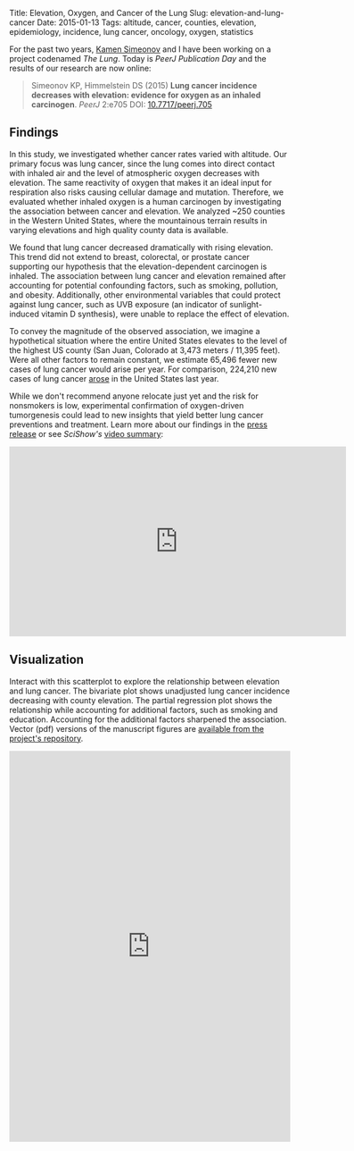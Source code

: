Title: Elevation, Oxygen, and Cancer of the Lung
Slug: elevation-and-lung-cancer
Date: 2015-01-13
Tags: altitude, cancer, counties, elevation, epidemiology, incidence, lung cancer, oncology, oxygen, statistics

For the past two years, [Kamen Simeonov](http://www.ksimeonov.com/ "Kamen Simeonov Homepage") and I have been working on a project codenamed _The Lung_. Today is _PeerJ Publication Day_ and the results of our research are now online:

> Simeonov KP, Himmelstein DS (2015) **Lung cancer incidence decreases with elevation: evidence for oxygen as an inhaled carcinogen**. _PeerJ_ 2:e705 DOI: [10.7717/peerj.705](https://doi.org/10.7717/peerj.705 "Lung cancer incidence decreases with elevation")
> <div data-badge-popover="right" data-badge-type="large-bar" data-doi="10.7717/peerj.705" data-hide-no-mentions="true" class="altmetric-embed"></div>

## Findings

In this study, we investigated whether cancer rates varied with altitude. Our primary focus was lung cancer, since the lung comes into direct contact with inhaled air and the level of atmospheric oxygen decreases with elevation. The same reactivity of oxygen that makes it an ideal input for respiration also risks causing cellular damage and mutation. Therefore, we evaluated whether inhaled oxygen is a human carcinogen by investigating the association between cancer and elevation. We analyzed ~250 counties in the Western United States, where the mountainous terrain results in varying elevations and high quality county data is available.

We found that lung cancer decreased dramatically with rising elevation. This trend did not extend to breast, colorectal, or prostate cancer supporting our hypothesis that the elevation-dependent carcinogen is inhaled. The association between lung cancer and elevation remained after accounting for potential confounding factors, such as smoking, pollution, and obesity. Additionally, other environmental variables that could protect against lung cancer, such as UVB exposure (an indicator of sunlight-induced vitamin D synthesis), were unable to replace the effect of elevation.

To convey the magnitude of the observed association, we imagine a hypothetical situation where the entire United States elevates to the level of the highest US county (San Juan, Colorado at 3,473 meters / 11,395 feet). Were all other factors to remain constant, we estimate 65,496 fewer new cases of lung cancer would arise per year. For comparison, 224,210 new cases of lung cancer [arose](https://doi.org/10.3322/caac.21208 "Cancer statistics, 2014") in the United States last year.

While we don't recommend anyone relocate just yet and the risk for nonsmokers is low, experimental confirmation of oxygen-driven tumorgenesis could lead to new insights that yield better lung cancer preventions and treatment. Learn more about our findings in the [press release](https://www.eurekalert.org/news-releases/589870 "Press Release: Can inhaled oxygen cause cancer?") or see _SciShow's_ [video summary](https://youtu.be/HrIrB9reWwQ?t=89s):

<div class="videoWrapper"><iframe width="604" height="340" src="https://www.youtube.com/embed/HrIrB9reWwQ?start=89&feature=oembed&rel=0&theme=light&showinfo=0&autohide=1" frameborder="0" allowfullscreen></iframe></div>

## Visualization

Interact with this scatterplot to explore the relationship between elevation and lung cancer. The bivariate plot shows unadjusted lung cancer incidence decreasing with county elevation. The partial regression plot shows the relationship while accounting for additional factors, such as smoking and education. Accounting for the additional factors sharpened the association. Vector (pdf) versions of the manuscript figures are [available from the project's repository](https://github.com/dhimmel/elevcan/tree/master/manual/figures/vectors "Project GitHub -- Vector Images").

<div><iframe src="https://dhimmel.shinyapps.io/elevcan" width="100%" height="700px" style="border: none;">Shiny Visualization</iframe></div>

<script type='text/javascript' src='https://d1bxh8uas1mnw7.cloudfront.net/assets/embed.js'></script>
